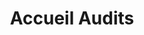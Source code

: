 ---
title: Accueil Audits
outputs:
  _merge: deep
outputs:
  - html
  - json
disableKinds:
  - RSS
  - taxonomy
  - taxonomyTerm
cascade:
- _target:
    path: /audits/**/
  outputs:
    - html
    - json
    - declaration
    - declarationpage
    - declarationeco
    - declarationecopage
    - accessibility
    - ecoconception
    - opquast
    - publishing
    - quality
    - recommendation
    - performance
    - accessibilitypage
    - ecoindexpage
    - ecoconceptionpage
    - opquastpage
    - publishingpage
    - qualitypage
    - recommendationpage
    - performancepage
- _target:
    path: /audits/**/
  outputs:
    - html
    - json
    - declaration
    - declarationpage
    - declarationeco
    - declarationecopage
- _target:
    path: /audits/**
  outputs:
    - html
    - json
    - declaration
    - declarationpage
    - declarationeco
    - declarationecopage
    - accessibility
    - ecoindex
    - ecoconception
    - opquast
    - publishing
    - quality
    - recommendation
    - performance
    - accessibilitypage
    - ecoindexpage
    - ecoconceptionpage
    - opquastpage
    - publishingpage
    - qualitypage
    - recommendationpage
    - performancepage
- _target:
    path: /audits/
  type: "audits"
- _target:
    path: /organism/
    kind: section
  outputs:
    - html
    - json
    - accessibilitypage
    - ecoindexpage
    - ecoconceptionpage
    - opquastpage
    - publishingpage
    - greenit
    - greenitpage
    - cigref
    - cigrefpage
---